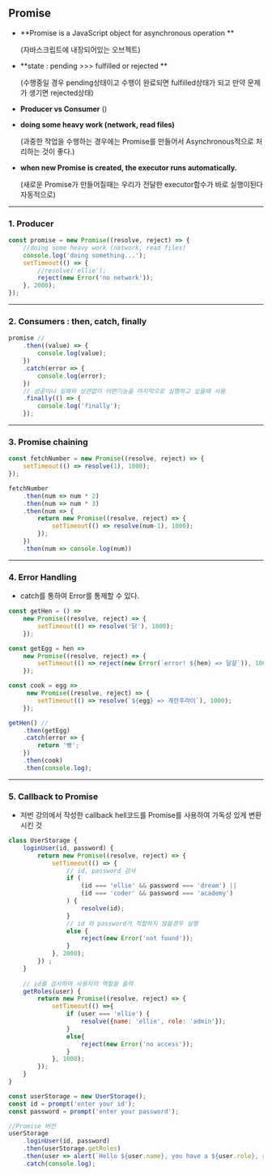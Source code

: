 ## Promise

* **Promise is a JavaScript object for asynchronous operation **

  (자바스크립트에 내장되어있는 오브젝트)

* **state : pending  >>> fulfilled or rejected **

  (수행중일 경우 pending상태이고  수행이 완료되면 fulfilled상태가 되고 만약 문제가 생기면 rejected상태)

* **Producer vs Consumer** ()

* **doing some heavy work (network, read files)**

  (과중한 작업을 수행하는 경우에는 Promise를 만들어서 Asynchronous적으로 처리하는 것이 좋다.)

* **when new Promise is created, the executor  runs automatically.**

  (새로운 Promise가 만들어질때는 우리가 전달한 executor함수가 바로 실행이된다 자동적으로)

****

### 1. Producer

```javascript
const promise = new Promise((resolve, reject) => {
	//doing some heavy work (network, read files)
	console.log('doing something...');
	setTimeout(() => {
		//resolve('ellie');
		reject(new Error('no network'));
	}, 2000);
});
```

****

### 2. Consumers : then, catch, finally

```javascript
promise //
	.then((value) => {
		console.log(value);
	})
	.catch(error => {
		console.log(error);
	})
	// 성공이나 실패와 상관없이 어떤기능을 마지막으로 실행하고 싶을때 사용
	.finally(() => {
		console.log('finally');
	});
```

****

### 3. Promise chaining

```javascript
const fetchNumber = new Promise((resolve, reject) => {
	setTimeout(() => resolve(1), 1000);
});

fetchNumber
	.then(num => num * 2)
	.then(num => num * 3)
	.then(num => {
		return new Promise((resolve, reject) => {
			setTimeout(() => resolve(num-1), 1000);
		});
	})
	.then(num => console.log(num))
```

****

### 4. Error Handling

* catch를 통하여 Error를 통제할 수 있다.

```javascript
const getHen = () =>
	new Promise((resolve, reject) => {
		setTimeout(() => resolve('닭'), 1000);
	});

const getEgg = hen =>
	new Promise((resolve, reject) => {
		setTimeout(() => reject(new Error(`error! ${hen} => 달걀`)), 1000);
	});

const cook = egg =>
	 new Promise((resolve, reject) => {
		setTimeout(() => resolve(`${egg} => 계란후라이`), 1000);
	});

getHen() //
	.then(getEgg)
	.catch(error => {
		return '빵';
	})
	.then(cook)
	.then(console.log);
```

****

### 5. Callback to Promise

* 저번 강의에서 작성한 callback hell코드를 Promise를 사용하여 가독성 있게 변환시킨 것

```javascript
class UserStorage {
	loginUser(id, password) {
		return new Promise((resolve, reject) => {
			setTimeout(() => {
				// id, password 검사
				if (	
					(id === 'ellie' && password === 'dream') ||
					(id === 'coder' && password === 'academy')
				) {
					resolve(id);
				} 
				// id 와 password가 적합하지 않을경우 실행
				else {
					reject(new Error('not found'));
				}
			}, 2000);	
		}) ;		
	}
	
	// id를 검사하여 사용자의 역할을 출력
	getRoles(user) {
		return new Promise((resolve, reject) => {
			setTimeout(() =>{
				if (user === 'ellie') {
					resolve({name: 'ellie', role: 'admin'});
				}
				else{
					reject(new Error('no access'));
				}
			}, 1000);
		});
	}
}

const userStorage = new UserStorage();
const id = prompt('enter your id');
const password = prompt('enter your password');

//Promise 버전
userStorage
	.loginUser(id, password)
	.then(userStorage.getRoles)
	.then(user => alert(`Hello ${user.name}, you have a ${user.role}, role`))
	.catch(console.log);
```


